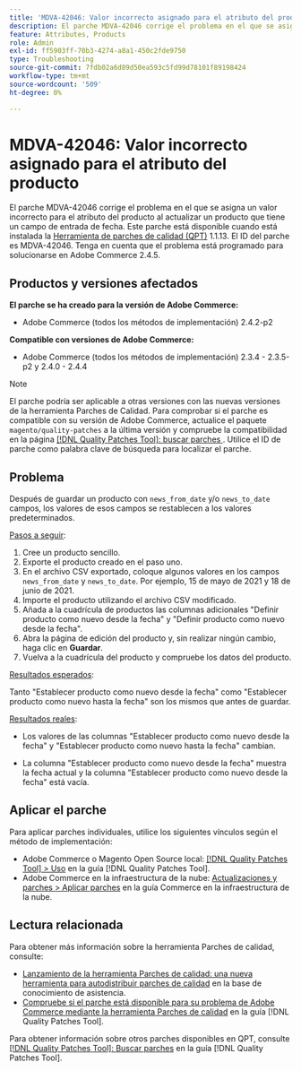 ```yaml
---
title: 'MDVA-42046: Valor incorrecto asignado para el atributo del producto'
description: El parche MDVA-42046 corrige el problema en el que se asigna un valor incorrecto para el atributo del producto al actualizar un producto que tiene un campo de entrada de fecha. Este parche está disponible cuando está instalada la [Quality Patches Tool (QPT)](https://experienceleague.adobe.com/en/docs/commerce-operations/tools/quality-patches-tool/quality-patches-tool-to-self-serve-quality-patches) 1.1.13. El ID del parche es MDVA-42046. Tenga en cuenta que el problema está programado para solucionarse en Adobe Commerce 2.4.5.
feature: Attributes, Products
role: Admin
exl-id: ff5903ff-70b3-4274-a8a1-450c2fde9750
type: Troubleshooting
source-git-commit: 7fdb02a6d89d50ea593c5fd99d78101f89198424
workflow-type: tm+mt
source-wordcount: '509'
ht-degree: 0%

---
```


# MDVA-42046: Valor incorrecto asignado para el atributo del producto

El parche MDVA-42046 corrige el problema en el que se asigna un valor incorrecto para el atributo del producto al actualizar un producto que tiene un campo de entrada de fecha. Este parche está disponible cuando está instalada la [Herramienta de parches de calidad (QPT)](https://experienceleague.adobe.com/en/docs/commerce-operations/tools/quality-patches-tool/quality-patches-tool-to-self-serve-quality-patches) 1.1.13. El ID del parche es MDVA-42046. Tenga en cuenta que el problema está programado para solucionarse en Adobe Commerce 2.4.5.

## Productos y versiones afectados

**El parche se ha creado para la versión de Adobe Commerce:**

* Adobe Commerce (todos los métodos de implementación) 2.4.2-p2

**Compatible con versiones de Adobe Commerce:**

* Adobe Commerce (todos los métodos de implementación) 2.3.4 - 2.3.5-p2 y 2.4.0 - 2.4.4

>[!NOTE]
>
>El parche podría ser aplicable a otras versiones con las nuevas versiones de la herramienta Parches de Calidad. Para comprobar si el parche es compatible con su versión de Adobe Commerce, actualice el paquete `magento/quality-patches` a la última versión y compruebe la compatibilidad en la página [[!DNL Quality Patches Tool]: buscar parches ](https://experienceleague.adobe.com/en/docs/commerce-operations/tools/quality-patches-tool/quality-patches-tool-to-self-serve-quality-patches). Utilice el ID de parche como palabra clave de búsqueda para localizar el parche.

## Problema

Después de guardar un producto con `news_from_date` y/o `news_to_date` campos, los valores de esos campos se restablecen a los valores predeterminados.

<u>Pasos a seguir</u>:

1. Cree un producto sencillo.
1. Exporte el producto creado en el paso uno.
1. En el archivo CSV exportado, coloque algunos valores en los campos `news_from_date` y `news_to_date`. Por ejemplo, 15 de mayo de 2021 y 18 de junio de 2021.
1. Importe el producto utilizando el archivo CSV modificado.
1. Añada a la cuadrícula de productos las columnas adicionales &quot;Definir producto como nuevo desde la fecha&quot; y &quot;Definir producto como nuevo desde la fecha&quot;.
1. Abra la página de edición del producto y, sin realizar ningún cambio, haga clic en **Guardar**.
1. Vuelva a la cuadrícula del producto y compruebe los datos del producto.

<u>Resultados esperados</u>:

Tanto &quot;Establecer producto como nuevo desde la fecha&quot; como &quot;Establecer producto como nuevo hasta la fecha&quot; son los mismos que antes de guardar.

<u>Resultados reales</u>:

* Los valores de las columnas &quot;Establecer producto como nuevo desde la fecha&quot; y &quot;Establecer producto como nuevo hasta la fecha&quot; cambian.

* La columna &quot;Establecer producto como nuevo desde la fecha&quot; muestra la fecha actual y la columna &quot;Establecer producto como nuevo desde la fecha&quot; está vacía.

## Aplicar el parche

Para aplicar parches individuales, utilice los siguientes vínculos según el método de implementación:

* Adobe Commerce o Magento Open Source local: [[!DNL Quality Patches Tool] > Uso](/help/tools/quality-patches-tool/usage.md) en la guía [!DNL Quality Patches Tool].
* Adobe Commerce en la infraestructura de la nube: [Actualizaciones y parches > Aplicar parches](https://experienceleague.adobe.com/docs/commerce-cloud-service/user-guide/develop/upgrade/apply-patches.html) en la guía Commerce en la infraestructura de la nube.

## Lectura relacionada

Para obtener más información sobre la herramienta Parches de calidad, consulte:

* [Lanzamiento de la herramienta Parches de calidad: una nueva herramienta para autodistribuir parches de calidad](https://experienceleague.adobe.com/en/docs/commerce-operations/tools/quality-patches-tool/quality-patches-tool-to-self-serve-quality-patches) en la base de conocimiento de asistencia.
* [Compruebe si el parche está disponible para su problema de Adobe Commerce mediante la herramienta Parches de calidad](/help/tools/quality-patches-tool/patches-available-in-qpt/check-patch-for-magento-issue-with-magento-quality-patches.md) en la guía [!DNL Quality Patches Tool].

Para obtener información sobre otros parches disponibles en QPT, consulte [[!DNL Quality Patches Tool]: Buscar parches](https://experienceleague.adobe.com/tools/commerce-quality-patches/index.html) en la guía [!DNL Quality Patches Tool].
